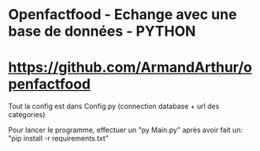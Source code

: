 # Openfactfood - Echange avec une base de données - PYTHON
# https://github.com/ArmandArthur/openfactfood

Tout la config est dans Config.py (connection database + url des catégories)

Pour lancer le programme, effectuer un "py Main.py" après avoir fait un: "pip install -r requirements.txt"


